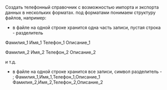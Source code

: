 Создать телефонный справочник с возможностью импорта и экспорта данных в нескольких форматах. 
под форматами понимаем структуру файлов, например:
- в файле на одной строке хранится одна часть записи, пустая строка - разделитель

Фамилия_1
Имя_1
Телефон_1
Описание_1

Фамилия_2
Имя_2
Телефон_2
Описание_2

и т.д.
- в файле на одной строке хранится все записи, символ разделитель - ;
Фамилия_1,Имя_1,Телефон_1,Описание_1
Фамилия_2,Имя_2,Телефон_2,Описание_2
